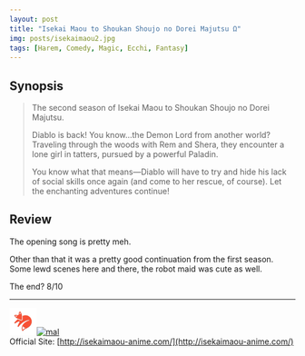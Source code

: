 ```yaml
---
layout: post
title: "Isekai Maou to Shoukan Shoujo no Dorei Majutsu Ω"
img: posts/isekaimaou2.jpg 
tags: [Harem, Comedy, Magic, Ecchi, Fantasy]
---
```


## Synopsis
>The second season of Isekai Maou to Shoukan Shoujo no Dorei Majutsu.
>
>Diablo is back! You know…the Demon Lord from another world? Traveling through the woods with Rem and Shera, they encounter a lone girl in tatters, pursued by a powerful Paladin.
>
>You know what that means—Diablo will have to try and hide his lack of social skills once again (and come to her rescue, of course). Let the enchanting adventures continue!


## Review
The opening song is pretty meh.

Other than that it was a pretty good continuation from the first season. Some lewd scenes here and there, the robot maid was cute as well.
   
The end? 8/10

---

[![kitsu](..\assets\img\kitsu.png)](https://kitsu.io/anime/isekai-maou-to-shoukan-shoujo-no-dorei-majutsu-2)[![mal](..\assets\img\mal.ico)](https://myanimelist.net/anime/41623/Isekai_Maou_to_Shoukan_Shoujo_no_Dorei_Majutsu_%CE%A9)  
Official Site: [http://isekaimaou-anime.com/](http://isekaimaou-anime.com/)  